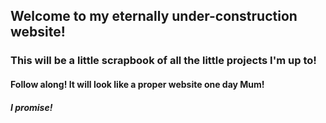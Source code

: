 ## Welcome to my eternally under-construction website! 
### This will be a little scrapbook of all the little projects I'm up to!
#### Follow along! It will look like a proper website one day Mum!
##### I promise!